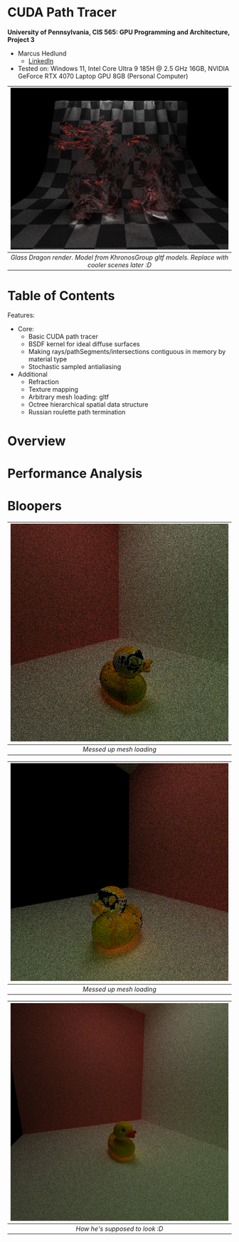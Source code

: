 CUDA Path Tracer
================

**University of Pennsylvania, CIS 565: GPU Programming and Architecture, Project 3**

* Marcus Hedlund
  * [LinkedIn](https://www.linkedin.com/in/marcushedlund/)
* Tested on: Windows 11, Intel Core Ultra 9 185H @ 2.5 GHz 16GB, NVIDIA GeForce RTX 4070 Laptop GPU 8GB (Personal Computer)

|![glassDragonImage](img/dragonAttenCropped.png)|
|:--:|
|*Glass Dragon render. Model from KhronosGroup gltf models. Replace with cooler scenes later :D*|


# Table of Contents

Features:
* Core: 
    * Basic CUDA path tracer
    * BSDF kernel for ideal diffuse surfaces
    * Making rays/pathSegments/intersections contiguous in memory by material type
    * Stochastic sampled antialiasing
* Additional
    * Refraction
    * Texture mapping 
    * Arbitrary mesh loading: gltf
    * Octree hierarchical spatial data structure
    * Russian roulette path termination

# Overview

# Performance Analysis

# Bloopers

|![duck blooper 1](img/duckBlooper.png)|
|:--:|
|*Messed up mesh loading*|

|![duck blooper 2](img/duckBlooper2.png)|
|:--:|
|*Messed up mesh loading*|

|![duck blooper 2](img/betterDuck.png)|
|:--:|
|*How he's supposed to look :D*|